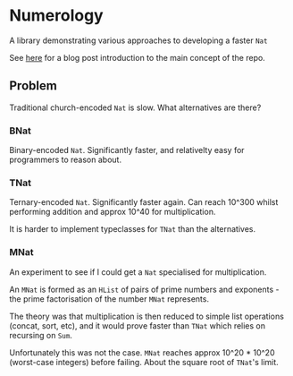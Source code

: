# Numerology

A library demonstrating various approaches to developing a faster `Nat`

See [here](https://medium.com/swlh/counting-to-infinity-at-compile-time-2bbdd6446329) for a blog post introduction to the main concept
of the repo.

## Problem

Traditional church-encoded `Nat` is slow. What alternatives are there?

### BNat

Binary-encoded `Nat`. Significantly faster, and relativelty easy for programmers to reason about.

### TNat

Ternary-encoded `Nat`. Significantly faster again. Can reach 10^300 whilst performing addition and approx 10^40 for multiplication.

It is harder to implement typeclasses for `TNat` than the alternatives.

### MNat

An experiment to see if I could get a `Nat` specialised for multiplication.

An `MNat` is formed as an `HList` of pairs of prime numbers and exponents - the prime factorisation
of the number `MNat` represents.

The theory was that multiplication is then reduced to simple list operations (concat, sort, etc), and it would
prove faster than `TNat` which relies on recursing on `Sum`.

Unfortunately this was not the case. `MNat` reaches approx 10^20 * 10^20 (worst-case integers) before failing. About the square root of `TNat`'s limit.
